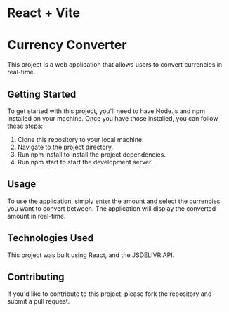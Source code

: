# React + Vite

# Currency Converter

This project is a web application that allows users to convert currencies in real-time.

## Getting Started

To get started with this project, you'll need to have Node.js and npm installed on your machine. Once you have those installed, you can follow these steps:

1. Clone this repository to your local machine.
2. Navigate to the project directory.
3. Run npm install to install the project dependencies.
4. Run npm start to start the development server.

## Usage

To use the application, simply enter the amount and select the currencies you want to convert between. The application will display the converted amount in real-time.

## Technologies Used

This project was built using React, and the JSDELIVR API.

## Contributing

If you'd like to contribute to this project, please fork the repository and submit a pull request.
